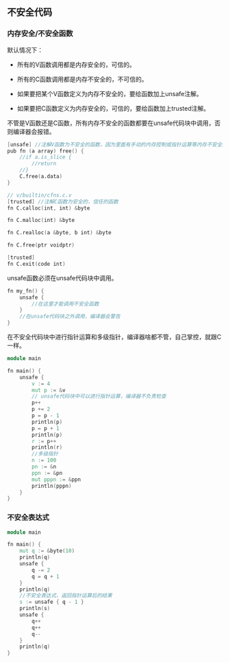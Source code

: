 ## 不安全代码

### 内存安全/不安全函数

默认情况下：

- 所有的V函数调用都是内存安全的，可信的。


- 所有的C函数调用都是内存不安全的，不可信的。


- 如果要把某个V函数定义为内存不安全的，要给函数加上unsafe注解。


- 如果要把C函数定义为内存安全的，可信的，要给函数加上trusted注解。


不管是V函数还是C函数，所有内存不安全的函数都要在unsafe代码块中调用，否则编译器会报错。

```v
[unsafe] //注解V函数为不安全的函数，因为里面有手动的内存控制或指针运算等内存不安全操作
pub fn (a array) free() {
	//if a.is_slice {
		//return
	//}
	C.free(a.data)
}
```

```v
// v/builtin/cfns.c.v
[trusted] //注解C函数为安全的，信任的函数
fn C.calloc(int, int) &byte

fn C.malloc(int) &byte

fn C.realloc(a &byte, b int) &byte

fn C.free(ptr voidptr)

[trusted]
fn C.exit(code int)
```

unsafe函数必须在unsafe代码块中调用。

```v
fn my_fn() {
	unsafe {
		//在这里才能调用不安全函数
	}
	//在unsafe代码块之外调用，编译器会警告
}
```

在不安全代码块中进行指针运算和多级指针，编译器啥都不管，自己掌控，就跟C一样。

```v
module main

fn main() {
	unsafe {
		v := 4
		mut p := &v
		// unsafe代码块中可以进行指针运算，编译器不负责检查
		p++
		p += 2
		p = p - 1
		println(p)
		p = p + 1
		println(p)
		r := p++
		println(r)
		//多级指针
		n := 100
		pn := &n
		ppn := &pn
		mut pppn := &ppn
		println(pppn)
	}
}

```

### 不安全表达式

```v
module main

fn main() {
	mut q := &byte(10)
	println(q)
	unsafe {
		q -= 2
		q = q + 1
	}
	println(q)
	//不安全表达式，返回指针运算后的结果
	s := unsafe { q - 1 }
	println(s)
	unsafe {
		q++
		q++
		q--
	}
	println(q)
}

```
